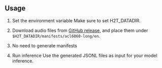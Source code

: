 ## Usage
1.	Set the environment variable
Make sure to set H2T_DATADIR.

2. Download audio files from [GitHub release](https://github.com/sarapapi/hearing2translate/releases/tag/data-share-acl6060), and place them under `$H2T_DATADIR/manifests/acl6060-long/en`.
    
3.	No need to generate manifests

3.	Run inference
Use the generated JSONL files as input for your model inference.